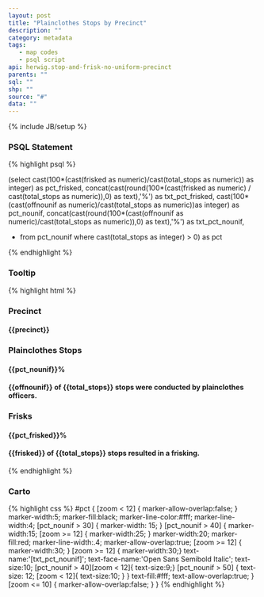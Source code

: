```yaml
---
layout: post
title: "Plainclothes Stops by Precinct"
description: ""
category: metadata
tags: 
   - map codes
   - psql script
api: herwig.stop-and-frisk-no-uniform-precinct
parents: ""
sql: ""
shp: ""
source: "#"
data: ""
---
```

{% include JB/setup %}

### PSQL Statement
{% highlight psql %}

(select
 cast(100*(cast(frisked as numeric)/cast(total_stops as numeric)) as integer) as pct_frisked,
  concat(cast(round(100*(cast(frisked as numeric) / cast(total_stops as numeric)),0) as text),'%') as txt_pct_frisked,
  cast(100*(cast(offnounif as numeric)/cast(total_stops as numeric))as integer) as pct_nounif,
 concat(cast(round(100*(cast(offnounif as numeric)/cast(total_stops as numeric)),0) as text),'%') as txt_pct_nounif,
 * from pct_nounif where cast(total_stops as integer) > 0) as pct

{% endhighlight %}

### Tooltip
{% highlight html %}

<h3 class='int-title'>Precinct</h3>
<h4 class='int-stat'>{{precinct}}</h4>

<h3 class='int-title'>Plainclothes Stops</h3>
<h4 class=int-value>{{pct_nounif}}%</h4>
<h4 class='int-value'>{{offnounif}} of {{total_stops}} stops were conducted by plainclothes officers.</h4>


<div class='hide'>
<h3 class='int-title'>Frisks</h3>
<h4 class=int-value>{{pct_frisked}}%</h4>
<h4 class='int-value'>{{frisked}} of {{total_stops}} stops resulted in a frisking.</h4>
</div>

{% endhighlight %}
### Carto
{% highlight css %}
#pct {
    [zoom < 12] { marker-allow-overlap:false; }
    marker-width:5; 
    marker-fill:black;
    marker-line-color:#fff;
    marker-line-width:4;
    [pct_nounif > 30] { marker-width: 15; }
    [pct_nounif > 40] { marker-width:15;
      [zoom >= 12] { marker-width:25; }
      marker-width:20;
      marker-fill:red;
      marker-line-width:.4;
      marker-allow-overlap:true;
      [zoom >= 12] { marker-width:30; }
      [zoom >= 12] { marker-width:30;} 
      text-name:'[txt_pct_nounif]';
      text-face-name:'Open Sans Semibold Italic';
      text-size:10;
      [pct_nounif > 40][zoom < 12]{ text-size:9;} 
      [pct_nounif > 50] { text-size: 12; [zoom < 12]{ text-size:10; } }
      text-fill:#fff; 
      text-allow-overlap:true;
      }
    [zoom <= 10] { marker-allow-overlap:false; }
  }
{% endhighlight %}